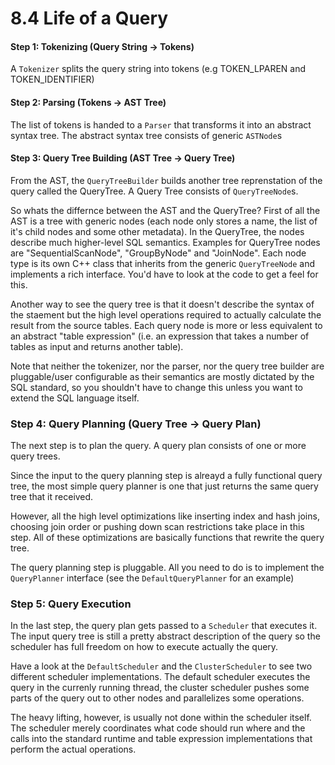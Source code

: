 8.4 Life of a Query
===================

#### Step 1: Tokenizing (Query String -> Tokens)
A `Tokenizer` splits the query string into tokens (e.g TOKEN_LPAREN and TOKEN_IDENTIFIER)


#### Step 2: Parsing (Tokens -> AST Tree)

The list of tokens is handed to a `Parser` that transforms it into an abstract syntax
tree. The abstract syntax tree consists of generic `ASTNode`s


#### Step 3: Query Tree Building (AST Tree -> Query Tree)

From the AST, the `QueryTreeBuilder` builds another tree reprenstation of the query
called the QueryTree. A Query Tree consists of `QueryTreeNode`s.

So whats the differnce between the AST and the QueryTree? First of all the 
AST is a tree with generic nodes (each node only stores a name, the list of
it's child nodes and some other metadata). In the QueryTree, the nodes
describe much higher-level SQL semantics. Examples for QueryTree nodes are
"SequentialScanNode", "GroupByNode" and "JoinNode". Each node type is its
own C++ class that inherits from the generic `QueryTreeNode` and implements
a rich interface. You'd have to look at the code to get a feel for this.

Another way to see the query tree is that it doesn't describe the syntax
of the staement but the high level operations required to actually calculate
the result from the source tables. Each query node is more or less equivalent to
an abstract "table expression" (i.e. an expression
that takes a number of tables as input and returns another table).

Note that neither the tokenizer, nor the parser, nor the query tree builder
are pluggable/user configurable as their semantics are mostly dictated by the
SQL standard, so you shouldn't have to change this unless you want to extend
the SQL language itself.


### Step 4: Query Planning (Query Tree -> Query Plan)

The next step is to plan the query. A query plan consists of one or more
query trees.

Since the input to the query planning step is alreayd a fully functional query tree,
the most simple query planner is one that just returns the same query tree that it
received.

However, all the high level optimizations like inserting index and hash joins,
choosing join order or pushing down scan restrictions take place in this step.
All of these optimizations are basically functions that rewrite the query tree.

The query planning step is pluggable. All you need to do is to implement the
`QueryPlanner` interface (see the `DefaultQueryPlanner` for an example)


### Step 5: Query Execution

In the last step, the query plan gets passed to a `Scheduler` that executes it.
The input query tree is still a pretty abstract description of the query so the
scheduler has full freedom on how to execute actually the query.

Have a look at the `DefaultScheduler` and the `ClusterScheduler` to see two
different scheduler implementations. The default scheduler executes the query
in the currenly running thread, the cluster scheduler pushes some parts of the
query out to other nodes and parallelizes some operations.

The heavy lifting, however, is usually not done within the scheduler itself.
The scheduler merely coordinates what code should run where and the calls into
the standard runtime and table expression implementations that perform the actual
operations.
